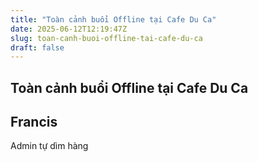 ```yaml
---
title: "Toàn cảnh buổi Offline tại Cafe Du Ca"
date: 2025-06-12T12:19:47Z
slug: toan-canh-buoi-offline-tai-cafe-du-ca
draft: false
---
```


## Toàn cảnh buổi Offline tại Cafe Du Ca

## Francis

Admin tự dìm hàng